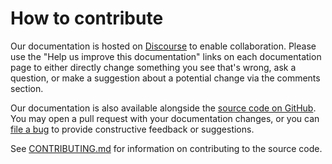 # How to contribute

Our documentation is hosted on [Discourse](https://discourse.charmhub.io/t/wazuh-server-documentation-overview/16070) to enable collaboration. Please use the "Help us improve this documentation" links on each documentation page to either directly change something you see that's wrong, ask a question, or make a suggestion about a potential change via the comments section.

Our documentation is also available alongside the [source code on GitHub](https://github.com/canonical/wazuh-server-operator/).
You may open a pull request with your documentation changes, or you can
[file a bug](https://github.com/canonical/wazuh-server-operator/issues) to provide constructive feedback or suggestions.

See [CONTRIBUTING.md](https://github.com/canonical/wazuh-server-operator/blob/main/CONTRIBUTING.md)
for information on contributing to the source code.

